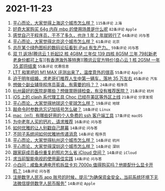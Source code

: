 # 2021-11-23

1. [平心而论，大家觉得上海这个城市怎么样？](https://www.v2ex.com/t/817343) `115条评论` `上海`
1. [好奇大家购买 64g 内存 mbp 的使用场景是什么呢](https://www.v2ex.com/t/817293) `82条评论` `Apple`
1. [感觉自己干程序员，干不了多久，也许 1 年 2 年就转行了](https://www.v2ex.com/t/817285) `64条评论` `问与答`
1. [平心而论，大家觉得北京这个城市怎么样？](https://www.v2ex.com/t/817359) `61条评论` `北京`
1. [总在某个绿色图标的数码论坛看到 iPad 有生产力。](https://www.v2ex.com/t/817358) `59条评论` `问与答`
1. [双 11 返场[腾讯云 1 折起]2 核 4G8M 三年仅 139 四核 8G5M 三年 798[新老老身份都可上车][有香港海外等特惠][腾讯云官方特价]良心云 1 核 2G5M 一年 35 即将结束](https://www.v2ex.com/t/817288) `55条评论` `优惠信息`
1. [LTT 和笔吧的 M1 MAX 评测出来了，温度意外的很高](https://www.v2ex.com/t/817295) `55条评论` `Apple`
1. [迫于明年结婚，求老哥们推荐人生中第一辆车，落地 35 万左右](https://www.v2ex.com/t/817417) `45条评论` `汽车`
1. [想做个副业辅导程序员英语，有需要的吗？？](https://www.v2ex.com/t/817414) `24条评论` `程序员`
1. [杭州最好的医院是哪些？想做胃肠镜检查，有没有推荐医院？](https://www.v2ex.com/t/817421) `21条评论` `杭州`
1. [iOS 上的 clash 系代理工具 Choc 已经在美区等外区上线](https://www.v2ex.com/t/817296) `21条评论` `分享发现`
1. [平心而论，大家觉得地球这个星球怎么样？](https://www.v2ex.com/t/817381) `19条评论` `地球`
1. [敲命令时参数总忘记加括号怎么破？](https://www.v2ex.com/t/817313) `18条评论` `Linux`
1. [mac（m1）有哪些好用的个人免费的 ssh 客户端工具](https://www.v2ex.com/t/817348) `17条评论` `macOS`
1. [为中老年人买的钙片，请求推荐](https://www.v2ex.com/t/817334) `16条评论` `问与答`
1. [如何优雅的让人别戳自己屏幕](https://www.v2ex.com/t/817410) `14条评论` `问与答`
1. [不同子系统间如何优雅地传递消息](https://www.v2ex.com/t/817400) `14条评论` `程序员`
1. [平心而论，大家觉得杭州这个城市怎么样？](https://www.v2ex.com/t/817370) `14条评论` `杭州`
1. [平心而论，大家觉得深圳这个城市怎么样？](https://www.v2ex.com/t/817367) `14条评论` `深圳`
1. [跟家庭成员备份重复的照片怎么省 iCloud 空间？](https://www.v2ex.com/t/817349) `14条评论` `iCloud`
1. [求当前智能电视的使用最佳实践](https://www.v2ex.com/t/817306) `14条评论` `问与答`
1. [小白问：咸鱼未通电开机拆显卡刃 7000p 值得购买吗？他能配什么显卡开机？](https://www.v2ex.com/t/817302) `14条评论` `问与答`
1. [注册数字人民币 app 账号的时候，提示“为确保资金安全，当前系统环境下无法微信提供数字人民币服务”](https://www.v2ex.com/t/817294) `14条评论` `Apple`
